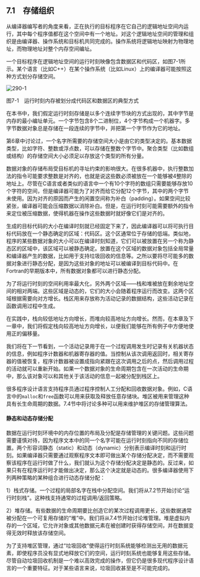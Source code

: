 ## 7.1　存储组织

从编译器编写者的角度来看，正在执行的目标程序在它自己的逻辑地址空间内运行，其中每个程序值都在这个空间中有一个地址。对这个逻辑地址空间的管理和组织是由编译器、操作系统和目标机共同完成的。操作系统将逻辑地址映射为物理地址，而物理地址对整个内存空间编址。

一个目标程序在逻辑地址空间的运行时刻映像包含数据区和代码区，如图7-1所示。某个语言（比如C++）在某个操作系统（比如Linux）上的编译器可能按照这种方式划分存储空间。

![290-1](../Images/image04468.jpeg)

图7-1　运行时刻内存被划分成代码区和数据区的典型方式

在本书中，我们假定运行时刻存储是以多个连续字节块的方式出现的，其中字节是内存的最小编址单元。一个字节包含8个二进制位，4个字节构成一个机器字。多字节数据对象总是存储在一段连续的字节中，并把第一个字节作为它的地址。

第6章中讨论过，一个名字所需要的存储空间大小是由它的类型决定的。基本数据类型，比如字符、整数或浮点数，可以存储在整数个字节中。聚合类型（比如数组或结构）的存储空间大小必须足以存放这个类型的所有分量。

数据对象的存储布局受目标机的寻址约束的影响很大。在很多机器中，执行整数加法的指令可能要求整数是对齐的，也就是说这些数必须被放在一个能够被4整除的地址上。尽管在C语言或者类似的语言中一个有10个字符的数组只需要能够存放10个字符的空间，但是编译器可能为了对齐而给它分配12个字节，其中的两个字节未使用。因为对齐的原因而产生的闲置空间称为补白（padding）。如果空间比较紧张，编译器可能会压缩数据以消除补白。但是，在运行时刻可能需要额外的指令来定位被压缩数据，使得机器在操作这些数据时就好像它们是对齐的。

生成的目标代码的大小在编译时刻就已经固定下来了，因此编译器可以将可执行目标代码放在一个静态确定的区域：代码区。这个区通常位于存储的低端。类似地，程序的某些数据对象的大小可以在编译时刻知道，它们可以被放置在另一个称为静态区的区域中，该区域可以被静态确定。放置在这个区域的数据对象包括全局常量和编译器产生的数据，比如用于支持垃圾回收的信息等。之所以要将尽可能多的数据对象进行静态分配，是因为这些对象的地址可以被编译到目标代码中。在Fortran的早期版本中，所有数据对象都可以进行静态分配。

为了将运行时刻的空间利用率最大化，另外两个区域——栈和堆被放在剩余地址空间的相对两端。这些区域是动态的，它们的大小会随着程序运行而改变。这两个区域根据需要向对方增长。栈区用来存放称为活动记录的数据结构，这些活动记录在函数调用过程中生成。

在实践中，栈向较低地址方向增长，而堆向较高地址方向增长。然而，在本章及下一章中，我们将假定栈向较高地址方向增长，以便我们能够在所有例子中方便地使用正的偏移量。

我们将在下一节看到，一个活动记录用于在一个过程调用发生时记录有关机器状态的信息，例如程序计数器和机器寄存器的值。当控制从该次调用返回时，相关寄存器的值被恢复，程序计数器被设置成指向紧跟在这次调用之后的点，然后调用过程的活动就可以重新开始。如果一个数据对象的生命周期包含在一次活动的生命期中，那么该对象可以和其他关于该活动的信息一起被分配到栈区上。

很多程序设计语言支持程序员通过程序控制人工分配和回收数据对象。例如，C语言中的`malloc`和`free`函数可以用来获取及释放任意存储块。堆区被用来管理这种具有长生命周期的数据。7.4节中将讨论多种可以用来维护堆区的存储管理算法。

#### 静态和动态存储分配

数据在运行时刻环境中的内存位置的布局及分配是存储管理的关键问题。这些问题需要谨慎对待，因为程序文本中的同一个名字可能在运行时刻指向不同的存储位置。两个形容词静态（static）和动态（dynamic）分别表示编译时刻和运行时刻。如果编译器只需要通过观察程序文本即可做出某个存储分配决定，而不需要观察该程序在运行时做了什么，我们就认为这个存储分配决定是静态的。反过来，如果只有在程序运行时才能做出决定，那么这个决定就是动态的。很多编译器使用下列两种策略的某种组合进行动态存储分配：

1）栈式存储。一个过程的局部名字在栈中分配空间。我们将从7.2节开始讨论“运行时刻栈”。这种栈支持通常的过程调用/返回策略。

2）堆存储。有些数据的生命周期要比创造它的某次过程调用更长，这些数据通常被分配在一个可复用存储的“堆”中。我们将从7.4节开始讨论堆管理。堆是虚拟内存的一个区域，它允许对象或其他数据元素在被创建时获得存储空间，并在数据变得无效时释放该存储空间。

为了支持堆区管理，通过“垃圾回收”使得运行时刻系统能够检测出无用的数据元素，即使程序员没有显式地释放它们的空间，运行时刻系统也能够复用这些存储。尽管自动垃圾回收机制是一个难以高效完成的操作，但它仍是很多现代程序设计语言的一个重要特征。对于某些语言来说，垃圾回收甚至是不可能完成的。